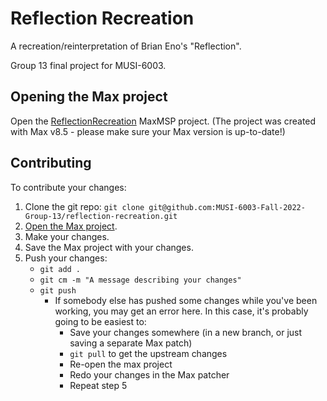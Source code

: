 # Reflection Recreation

A recreation/reinterpretation of Brian Eno's "Reflection".

Group 13 final project for MUSI-6003.

## Opening the Max project

Open the [ReflectionRecreation](ReflectionRecreation) MaxMSP project.
(The project was created with Max v8.5 - please make sure your Max version is up-to-date!)

## Contributing

To contribute your changes:

1) Clone the git repo:
  `git clone git@github.com:MUSI-6003-Fall-2022-Group-13/reflection-recreation.git`
2) [Open the Max project](#opening-the-max-project).
3) Make your changes.
4) Save the Max project with your changes.
5) Push your changes:
    - `git add .`
    - `git cm -m "A message describing your changes"`
    - `git push`
      - If somebody else has pushed some changes while you've been working, you may get an error here.
        In this case, it's probably going to be easiest to:
          - Save your changes somewhere (in a new branch, or just saving a separate Max patch)
          - `git pull` to get the upstream changes
          - Re-open the max project
          - Redo your changes in the Max patcher
          - Repeat step 5
